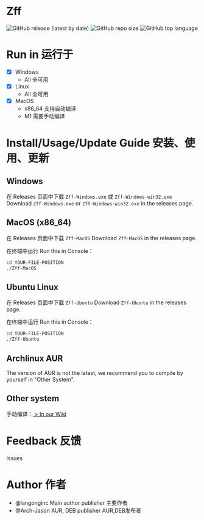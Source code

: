 # Zff

![GitHub release (latest by date)](https://img.shields.io/github/v/release/langong-dev/Zff?logo=Github)
![GitHub repo size](https://img.shields.io/github/repo-size/langong-dev/Zff)
![GitHub top language](https://img.shields.io/github/languages/top/langong-dev/Zff)

# Run in 运行于

- [x] Windows
  - All 全可用
- [x] Linux
  - All 全可用
- [x] MacOS
  - x86_64 支持自动编译
  - M1 需要手动编译

# Install/Usage/Update Guide 安装、使用、更新

## Windows

在 Releases 页面中下载 `Zff-Windows.exe` 或 `Zff-Windows-win32.exe` Download `Zff-Windows.exe` or `Zff-Windows-win32.exe` in the releases page.

## MacOS (x86_64)

在 Releases 页面中下载 `Zff-MacOS` Download `Zff-MacOS` in the releases page.

在终端中运行 Run this in Console：

```bash
cd YOUR-FILE-POSITION
./Zff-MacOS
```

## Ubuntu Linux

在 Releases 页面中下载 `Zff-Ubuntu` Download `Zff-Ubuntu` in the releases page.

在终端中运行 Run this in Console：

```bash
cd YOUR-FILE-POSITION
./Zff-Ubuntu
```

## Archlinux AUR

The version of AUR is not the latest, we recommend you to compile by yourself in "Other System".

## Other system

手动编译：[ > In our Wiki ](https://ohzff.github.io/Zff)

# Feedback 反馈

Issues

# Author 作者

- @langonginc Main author publisher 主要作者
- @Arch-Jason AUR, DEB publisher AUR,DEB发布者
